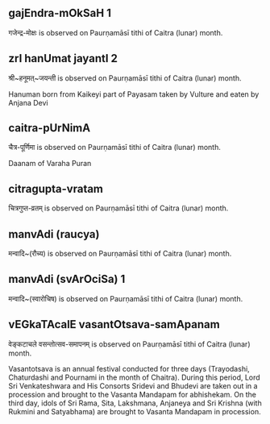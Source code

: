 ## gajEndra-mOkSaH 1

गजेन्द्र-मोक्षः is observed on Paurṇamāsī tithi of Caitra (lunar) month.



## zrI hanUmat jayantI 2

श्री~हनूमत्~जयन्ती is observed on Paurṇamāsī tithi of Caitra (lunar) month.

Hanuman born from Kaikeyi part of Payasam taken by Vulture and eaten by Anjana Devi

## caitra-pUrNimA

चैत्र-पूर्णिमा is observed on Paurṇamāsī tithi of Caitra (lunar) month.

Daanam of Varaha Puran

## citragupta-vratam

चित्रगुप्त-व्रतम् is observed on Paurṇamāsī tithi of Caitra (lunar) month.



## manvAdi (raucya)

मन्वादि~(रौच्य) is observed on Paurṇamāsī tithi of Caitra (lunar) month.



## manvAdi (svArOciSa) 1

मन्वादि~(स्वारोचिष) is observed on Paurṇamāsī tithi of Caitra (lunar) month.



## vEGkaTAcalE vasantOtsava-samApanam

वेङ्कटाचले वसन्तोत्सव-समापनम् is observed on Paurṇamāsī tithi of Caitra (lunar) month.

Vasantotsava is an annual festival conducted for three days (Trayodashi, Chaturdashi and Pournami in the month of Chaitra). During this period, Lord Sri Venkateshwara and His Consorts Sridevi and Bhudevi are taken out in a procession and brought to the Vasanta Mandapam for abhishekam. On the third day, idols of Sri Rama, Sita, Lakshmana, Anjaneya and Sri Krishna (with Rukmini and Satyabhama) are brought to Vasanta Mandapam in procession.

